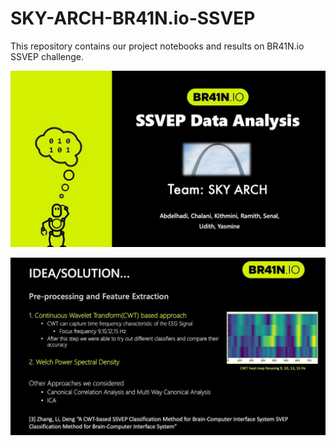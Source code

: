 # SKY-ARCH-BR41N.io-SSVEP
This repository contains our project notebooks and results on BR41N.io SSVEP challenge.

![](presentation_img1.jpeg)

![](presentation_img2.jpeg)
